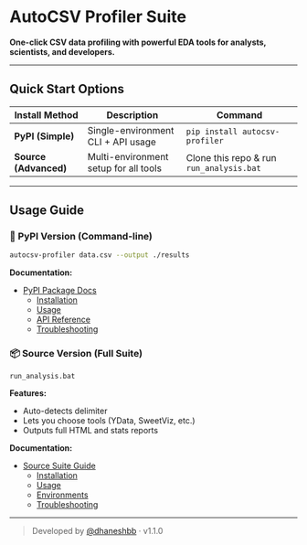 # AutoCSV Profiler Suite

**One-click CSV data profiling with powerful EDA tools for analysts, scientists, and developers.**

---

## Quick Start Options

| Install Method | Description | Command |
|----------------|-------------|---------|
| **PyPI (Simple)** | Single-environment CLI + API usage | `pip install autocsv-profiler` |
| **Source (Advanced)** | Multi-environment setup for all tools | Clone this repo & run `run_analysis.bat` |

---

## Usage Guide

### 🐍 PyPI Version (Command-line)

```bash
autocsv-profiler data.csv --output ./results
```

**Documentation:**
- [PyPI Package Docs](./PyPI-Package-Docs.md)
  - [Installation](./PyPI-Package-Docs.md#installation)
  - [Usage](./PyPI-Package-Docs.md#usage)
  - [API Reference](./PyPI-Package-Docs.md#api-reference)
  - [Troubleshooting](./PyPI-Package-Docs.md#troubleshooting)

### 📦 Source Version (Full Suite)

```cmd
run_analysis.bat
```

**Features:**
- Auto-detects delimiter
- Lets you choose tools (YData, SweetViz, etc.)
- Outputs full HTML and stats reports

**Documentation:**
- [Source Suite Guide](./Source-Suite-Guide.md)
  - [Installation](./Source-Suite-Guide.md#installation)
  - [Usage](./Source-Suite-Guide.md#usage)
  - [Environments](./Source-Suite-Guide.md#environments)
  - [Troubleshooting](./Source-Suite-Guide.md#troubleshooting)

---

> Developed by [@dhaneshbb](https://github.com/dhaneshbb) · v1.1.0



